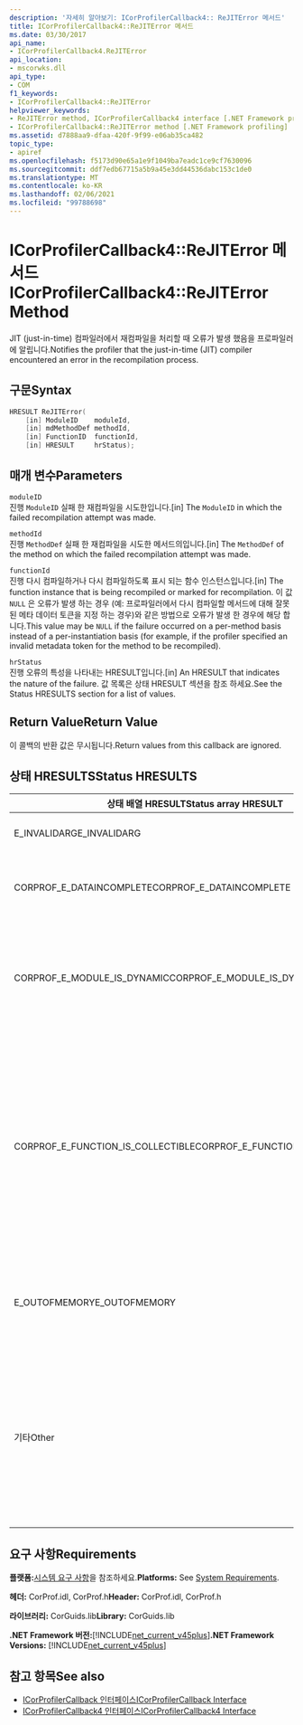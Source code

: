 ```yaml
---
description: '자세히 알아보기: ICorProfilerCallback4:: ReJITError 메서드'
title: ICorProfilerCallback4::ReJITError 메서드
ms.date: 03/30/2017
api_name:
- ICorProfilerCallback4.ReJITError
api_location:
- mscorwks.dll
api_type:
- COM
f1_keywords:
- ICorProfilerCallback4::ReJITError
helpviewer_keywords:
- ReJITError method, ICorProfilerCallback4 interface [.NET Framework profiling]
- ICorProfilerCallback4::ReJITError method [.NET Framework profiling]
ms.assetid: d7888aa9-dfaa-420f-9f99-e06ab35ca482
topic_type:
- apiref
ms.openlocfilehash: f5173d90e65a1e9f1049ba7eadc1ce9cf7630096
ms.sourcegitcommit: ddf7edb67715a5b9a45e3dd44536dabc153c1de0
ms.translationtype: MT
ms.contentlocale: ko-KR
ms.lasthandoff: 02/06/2021
ms.locfileid: "99788698"
---
```

# <a name="icorprofilercallback4rejiterror-method"></a><span data-ttu-id="cece1-103">ICorProfilerCallback4::ReJITError 메서드</span><span class="sxs-lookup"><span data-stu-id="cece1-103">ICorProfilerCallback4::ReJITError Method</span></span>

<span data-ttu-id="cece1-104">JIT (just-in-time) 컴파일러에서 재컴파일을 처리할 때 오류가 발생 했음을 프로파일러에 알립니다.</span><span class="sxs-lookup"><span data-stu-id="cece1-104">Notifies the profiler that the just-in-time (JIT) compiler encountered an error in the recompilation process.</span></span>  
  
## <a name="syntax"></a><span data-ttu-id="cece1-105">구문</span><span class="sxs-lookup"><span data-stu-id="cece1-105">Syntax</span></span>  
  
```cpp  
HRESULT ReJITError(  
    [in] ModuleID    moduleId,  
    [in] mdMethodDef methodId,  
    [in] FunctionID  functionId,  
    [in] HRESULT     hrStatus);  
```  
  
## <a name="parameters"></a><span data-ttu-id="cece1-106">매개 변수</span><span class="sxs-lookup"><span data-stu-id="cece1-106">Parameters</span></span>  

 `moduleID`  
 <span data-ttu-id="cece1-107">진행 `ModuleID` 실패 한 재컴파일을 시도한입니다.</span><span class="sxs-lookup"><span data-stu-id="cece1-107">[in] The `ModuleID` in which the failed recompilation attempt was made.</span></span>  
  
 `methodId`  
 <span data-ttu-id="cece1-108">진행 `MethodDef` 실패 한 재컴파일을 시도한 메서드의입니다.</span><span class="sxs-lookup"><span data-stu-id="cece1-108">[in] The `MethodDef` of the method on which the failed recompilation attempt was made.</span></span>  
  
 `functionId`  
 <span data-ttu-id="cece1-109">진행 다시 컴파일하거나 다시 컴파일하도록 표시 되는 함수 인스턴스입니다.</span><span class="sxs-lookup"><span data-stu-id="cece1-109">[in] The function instance that is being recompiled or marked for recompilation.</span></span> <span data-ttu-id="cece1-110">이 값 `NULL` 은 오류가 발생 하는 경우 (예: 프로파일러에서 다시 컴파일할 메서드에 대해 잘못 된 메타 데이터 토큰을 지정 하는 경우)와 같은 방법으로 오류가 발생 한 경우에 해당 합니다.</span><span class="sxs-lookup"><span data-stu-id="cece1-110">This value may be `NULL` if the failure occurred on a per-method basis instead of a per-instantiation basis (for example, if the profiler specified an invalid metadata token for the method to be recompiled).</span></span>  
  
 `hrStatus`  
 <span data-ttu-id="cece1-111">진행 오류의 특성을 나타내는 HRESULT입니다.</span><span class="sxs-lookup"><span data-stu-id="cece1-111">[in] An HRESULT that indicates the nature of the failure.</span></span> <span data-ttu-id="cece1-112">값 목록은 상태 HRESULT 섹션을 참조 하세요.</span><span class="sxs-lookup"><span data-stu-id="cece1-112">See the Status HRESULTS section for a list of values.</span></span>  
  
## <a name="return-value"></a><span data-ttu-id="cece1-113">Return Value</span><span class="sxs-lookup"><span data-stu-id="cece1-113">Return Value</span></span>  

 <span data-ttu-id="cece1-114">이 콜백의 반환 값은 무시됩니다.</span><span class="sxs-lookup"><span data-stu-id="cece1-114">Return values from this callback are ignored.</span></span>  
  
## <a name="status-hresults"></a><span data-ttu-id="cece1-115">상태 HRESULTS</span><span class="sxs-lookup"><span data-stu-id="cece1-115">Status HRESULTS</span></span>  
  
|<span data-ttu-id="cece1-116">상태 배열 HRESULT</span><span class="sxs-lookup"><span data-stu-id="cece1-116">Status array HRESULT</span></span>|<span data-ttu-id="cece1-117">설명</span><span class="sxs-lookup"><span data-stu-id="cece1-117">Description</span></span>|  
|--------------------------|-----------------|  
|<span data-ttu-id="cece1-118">E_INVALIDARG</span><span class="sxs-lookup"><span data-stu-id="cece1-118">E_INVALIDARG</span></span>|<span data-ttu-id="cece1-119">`moduleID`또는 `methodDef` 토큰이 인 `NULL` 경우</span><span class="sxs-lookup"><span data-stu-id="cece1-119">The `moduleID` or `methodDef` token is `NULL`.</span></span>|  
|<span data-ttu-id="cece1-120">CORPROF_E_DATAINCOMPLETE</span><span class="sxs-lookup"><span data-stu-id="cece1-120">CORPROF_E_DATAINCOMPLETE</span></span>|<span data-ttu-id="cece1-121">모듈은 아직 완전히 로드되지 않았거나 언로드되는 중입니다.</span><span class="sxs-lookup"><span data-stu-id="cece1-121">The module is not fully loaded yet, or it is in the process of being unloaded.</span></span>|  
|<span data-ttu-id="cece1-122">CORPROF_E_MODULE_IS_DYNAMIC</span><span class="sxs-lookup"><span data-stu-id="cece1-122">CORPROF_E_MODULE_IS_DYNAMIC</span></span>|<span data-ttu-id="cece1-123">지정 된 모듈이 동적으로 생성 된 경우 (예: `Reflection.Emit` )이 메서드에서 지원 되지 않습니다.</span><span class="sxs-lookup"><span data-stu-id="cece1-123">The specified module was dynamically generated (for example, by `Reflection.Emit`), and is thus not supported by this method.</span></span>|  
|<span data-ttu-id="cece1-124">CORPROF_E_FUNCTION_IS_COLLECTIBLE</span><span class="sxs-lookup"><span data-stu-id="cece1-124">CORPROF_E_FUNCTION_IS_COLLECTIBLE</span></span>|<span data-ttu-id="cece1-125">메서드는 수집 가능한 어셈블리로 인스턴스화되기 때문에 다시 컴파일할 수 없습니다.</span><span class="sxs-lookup"><span data-stu-id="cece1-125">The method is instantiated into a collectible assembly, and is therefore not able to be recompiled.</span></span> <span data-ttu-id="cece1-126">비 리플렉션 컨텍스트 (예:)에 정의 된 형식 및 함수를 수집 가능한 `List<MyCollectibleStruct>` 어셈블리로 인스턴스화할 수 있습니다.</span><span class="sxs-lookup"><span data-stu-id="cece1-126">Note that types and functions defined in a non-reflection context (for example, `List<MyCollectibleStruct>`) can be instantiated into a collectible assembly.</span></span>|  
|<span data-ttu-id="cece1-127">E_OUTOFMEMORY</span><span class="sxs-lookup"><span data-stu-id="cece1-127">E_OUTOFMEMORY</span></span>|<span data-ttu-id="cece1-128">지정 된 메서드를 JIT 다시 컴파일하도록 표시 하는 동안 CLR에 메모리가 부족 합니다.</span><span class="sxs-lookup"><span data-stu-id="cece1-128">The CLR ran out of memory while trying to mark the specified method for JIT recompilation.</span></span>|  
|<span data-ttu-id="cece1-129">기타</span><span class="sxs-lookup"><span data-stu-id="cece1-129">Other</span></span>|<span data-ttu-id="cece1-130">운영 체제가 CLR의 제어 범위를 벗어난 오류를 반환했습니다.</span><span class="sxs-lookup"><span data-stu-id="cece1-130">The operating system returned a failure outside the control of the CLR.</span></span> <span data-ttu-id="cece1-131">예를 들어 메모리 페이지의 액세스 보호를 변경 하는 시스템 호출이 실패 하면 운영 체제 오류가 표시 됩니다.</span><span class="sxs-lookup"><span data-stu-id="cece1-131">For example, if a system call to change the access protection of a page of memory fails, the operating system error is displayed.</span></span>|  
  
## <a name="requirements"></a><span data-ttu-id="cece1-132">요구 사항</span><span class="sxs-lookup"><span data-stu-id="cece1-132">Requirements</span></span>  

 <span data-ttu-id="cece1-133">**플랫폼:**[시스템 요구 사항](../../get-started/system-requirements.md)을 참조하세요.</span><span class="sxs-lookup"><span data-stu-id="cece1-133">**Platforms:** See [System Requirements](../../get-started/system-requirements.md).</span></span>  
  
 <span data-ttu-id="cece1-134">**헤더:** CorProf.idl, CorProf.h</span><span class="sxs-lookup"><span data-stu-id="cece1-134">**Header:** CorProf.idl, CorProf.h</span></span>  
  
 <span data-ttu-id="cece1-135">**라이브러리:** CorGuids.lib</span><span class="sxs-lookup"><span data-stu-id="cece1-135">**Library:** CorGuids.lib</span></span>  
  
 <span data-ttu-id="cece1-136">**.NET Framework 버전:**[!INCLUDE[net_current_v45plus](../../../../includes/net-current-v45plus-md.md)]</span><span class="sxs-lookup"><span data-stu-id="cece1-136">**.NET Framework Versions:** [!INCLUDE[net_current_v45plus](../../../../includes/net-current-v45plus-md.md)]</span></span>  
  
## <a name="see-also"></a><span data-ttu-id="cece1-137">참고 항목</span><span class="sxs-lookup"><span data-stu-id="cece1-137">See also</span></span>

- [<span data-ttu-id="cece1-138">ICorProfilerCallback 인터페이스</span><span class="sxs-lookup"><span data-stu-id="cece1-138">ICorProfilerCallback Interface</span></span>](icorprofilercallback-interface.md)
- [<span data-ttu-id="cece1-139">ICorProfilerCallback4 인터페이스</span><span class="sxs-lookup"><span data-stu-id="cece1-139">ICorProfilerCallback4 Interface</span></span>](icorprofilercallback4-interface.md)
